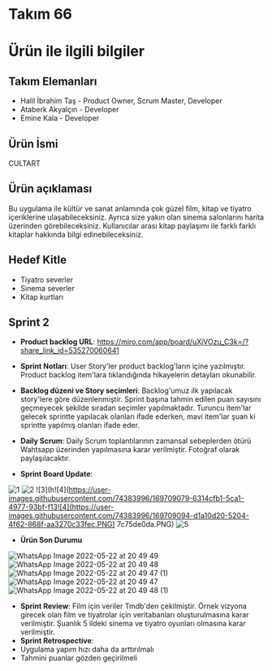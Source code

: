 # Takım 66

# Ürün ile ilgili bilgiler

## Takım Elemanları
- Halil İbrahim Taş - Product Owner, Scrum Master, Developer
- Ataberk Akyalçın - Developer 
- Emine Kala - Developer

## Ürün İsmi
CULTART

## Ürün açıklaması
Bu uygulama ile kültür ve sanat anlamında çok güzel film, kitap ve tiyatro içeriklerine ulaşabileceksiniz. Ayrıca size yakın olan sinema salonlarını harita üzerinden görebileceksiniz. Kullanıcılar arası kitap paylaşımı ile farklı farklı kitaplar hakkında bilgi edinebileceksiniz.

## Hedef Kitle
- Tiyatro severler
- Sinema severler
- Kitap kurtları

## Sprint 2


- **Product backlog URL**:
https://miro.com/app/board/uXjVOzu_C3k=/?share_link_id=535270060641

- **Sprint Notları**: User Story'ler product backlog'ların içine yazılmıştır. Product backlog item'lara tıklandığında hikayelerin detayları okunabilir.

-  **Backlog düzeni ve Story seçimleri**: Backlog'umuz ilk yapılacak story'lere göre düzenlenmiştir. Sprint başına tahmin edilen puan sayısını geçmeyecek şekilde sıradan seçimler yapılmaktadır. Turuncu item'lar gelecek sprintte yapılacak olanları ifade ederken, mavi item'lar şuan ki sprintte yapılmış olanları ifade eder.

-  **Daily Scrum**: Daily Scrum toplantılarının zamansal sebeplerden ötürü Wahtsapp üzerinden yapılmasına karar verilmiştir. Fotoğraf olarak paylaşılacaktır.

-  **Sprint Board Update**:

![1](https://user-images.githubusercontent.com/74383996/169709064-54237b2c-9cf4-4376-9761-f6959fc9e668.PNG)
![2](https://user-images.githubusercontent.com/74383996/169709067-884f123a-adb9-445c-8408-463beed7758f.PNG)
![3](h![4](https://user-images.githubusercontent.com/74383996/169709079-6314cfb1-5ca1-4977-93bf-f13![4](https://user-images.githubusercontent.com/74383996/169709094-d1a10d20-5204-4f62-868f-aa3270c33fec.PNG)
7c75de0da.PNG)
![5](https://user-images.githubusercontent.com/74383996/169709081-5973835a-77c5-46bc-97ec-e2d6740ec3c2.PNG)

- **Ürün Son Durumu**

![WhatsApp Image 2022-05-22 at 20 49 49](https://user-images.githubusercontent.com/74383996/169709184-3820d585-a87e-4d90-912c-45625a2e5799.jpeg)
![WhatsApp Image 2022-05-22 at 20 49 48](https://user-images.githubusercontent.com/74383996/169709186-24edd9ac-3698-4a23-b958-b7e0ef2df2ae.jpeg)
![WhatsApp Image 2022-05-22 at 20 49 47 (1)](https://user-images.githubusercontent.com/74383996/169709188-83f57fc7-ddf5-4644-bb46-5a3131542723.jpeg)
![WhatsApp Image 2022-05-22 at 20 49 47](https://user-images.githubusercontent.com/74383996/169709189-fb446184-daab-4bab-9115-5e48e785b14a.jpeg)
![WhatsApp Image 2022-05-22 at 20 49 48 (1)](https://user-images.githubusercontent.com/74383996/169709193-308a396a-f587-4f77-b66b-0ef901011081.jpeg)

- **Sprint Review**:
Film için veriler Tmdb'den çekilmiştir. Örnek vizyona girecek olan film ve tiyatrolar için veritabanları oluşturulmasına karar verilmiştir. Şuanlık 5 ildeki sinema ve tiyatro oyunları olmasına karar verilmiştir.
- **Sprint Retrospective**:
- Uygulama yapım hızı daha da arttırılmalı
- Tahmini puanlar gözden geçirilmeli
